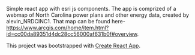 Simple react app with esri js components. The app is comprized of a webmap of North Carolina power plans and other energy data, created by alevin_NRDCINC1. That map can be found here- https://www.arcgis.com/home/item.html?id=cc00da89351d4dc28cc56000af631b0f#overview.



This project was bootstrapped with [Create React App](https://github.com/facebook/create-react-app).

